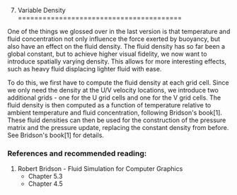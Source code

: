 7) Variable Density
========================================

One of the things we glossed over in the last version is that temperature and fluid concentration not only influence the force exerted by buoyancy, but also have an effect on the fluid density. The fluid density has so far been a global constant, but to achieve higher visual fidelity, we now want to introduce spatially varying density. This allows for more interesting effects, such as heavy fluid displacing lighter fluid with ease.

To do this, we first have to compute the fluid density at each grid cell. Since we only need the density at the U/V velocity locations, we introduce two additional grids - one for the U grid cells and one for the V grid cells. The fluid density is then computed as a function of temperature relative to ambient temperature and fluid concentration, following Bridson's book[1]. These fluid densities can then be used for the construction of the pressure matrix and the pressure update, replacing the constant density from before. See Bridson's book[1] for details.

### References and recommended reading:

  1. Robert Bridson - Fluid Simulation for Computer Graphics
       - Chapter 5.3
       - Chapter 4.5